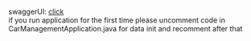swaggerUI: <a href="https://localhost:8083/swagger-ui.html"> click </a>
<br>
if you run application for the first time please uncomment code in CarManagementApplication.java for data init and recomment after that
